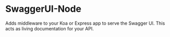 # SwaggerUI-Node
Adds middleware to your Koa or Express app to serve the Swagger UI.
This acts as living documentation for your API.



